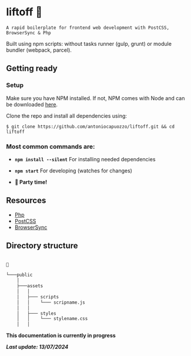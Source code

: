 # liftoff 🚀

    A rapid boilerplate for frontend web development with PostCSS, BrowserSync & Php

Built using npm scripts: without tasks runner (gulp, grunt) or module bundler (webpack, parcel).

## Getting ready

### Setup

Make sure you have NPM installed. If not, NPM comes with Node and can be downloaded [here](https://nodejs.org/en/download/).

Clone the repo and install all dependencies using:

```
$ git clone https://github.com/antoniocapuozzo/liftoff.git && cd liftoff
```

### Most common commands are:

- **`npm install --silent`** For installing needed dependencies

- **`npm start`** For developing (watches for changes)

- **🍿 Party time!**

## Resources

- [Php](https://php.net)
- [PostCSS](https://postcss.org)
- [BrowserSync](https://www.browsersync.io)

## Directory structure

```bash

🍅

└───public
    │
    ├───assets
    │   │
    │   ├─── scripts
    │   │    └─── scripname.js
    │   │
    │   ├─── styles
    │   │    └─── stylename.css
    │   │
```

**This documentation is currently in progress**

**_Last update: 13/07/2024_**
